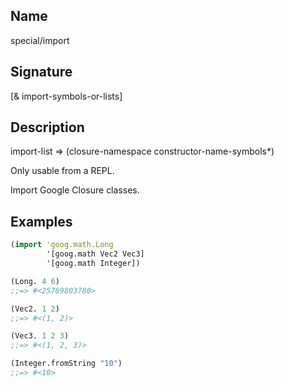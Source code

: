 ## Name
special/import

## Signature
[& import-symbols-or-lists]

## Description

import-list => (closure-namespace constructor-name-symbols*)

Only usable from a REPL.

Import Google Closure classes.

## Examples

```clj
(import 'goog.math.Long
        '[goog.math Vec2 Vec3]
        '[goog.math Integer])

(Long. 4 6)
;;=> #<25769803780>

(Vec2. 1 2)
;;=> #<(1, 2)>

(Vec3. 1 2 3)
;;=> #<(1, 2, 3)>

(Integer.fromString "10")
;;=> #<10>
```
